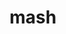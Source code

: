 ---
category: 4-letters
denotation: null
name: mash
reference_link: https://www.etymonline.com/word/mash
root_language: null
root_name: null
title: mash
type: free
word_sums:
- respelling: mash
  sum: 'Mash + '
---